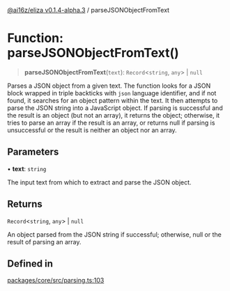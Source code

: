 [@ai16z/eliza v0.1.4-alpha.3](../index.md) / parseJSONObjectFromText

# Function: parseJSONObjectFromText()

> **parseJSONObjectFromText**(`text`): `Record`\<`string`, `any`\> \| `null`

Parses a JSON object from a given text. The function looks for a JSON block wrapped in triple backticks
with `json` language identifier, and if not found, it searches for an object pattern within the text.
It then attempts to parse the JSON string into a JavaScript object. If parsing is successful and the result
is an object (but not an array), it returns the object; otherwise, it tries to parse an array if the result
is an array, or returns null if parsing is unsuccessful or the result is neither an object nor an array.

## Parameters

• **text**: `string`

The input text from which to extract and parse the JSON object.

## Returns

`Record`\<`string`, `any`\> \| `null`

An object parsed from the JSON string if successful; otherwise, null or the result of parsing an array.

## Defined in

[packages/core/src/parsing.ts:103](https://github.com/madjin/eliza/blob/main/packages/core/src/parsing.ts#L103)
